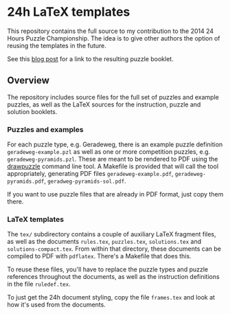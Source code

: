 24h LaTeX templates
===================

This repository contains the full source to my contribution to
the 2014 24 Hours Puzzle Championship. The idea is to give other
authors the option of reusing the templates in the future.

See this [blog post][puzzlespdf] for a link to the resulting
puzzle booklet.

Overview
--------

The repository includes source files for the full set of puzzles
and example puzzles, as well as the LaTeX sources for the
instruction, puzzle and solution booklets.

### Puzzles and examples

For each puzzle type, e.g. Geradeweg, there is an example puzzle
definition `geradeweg-example.pzl` as well as one or more
competition puzzles, e.g. `geradeweg-pyramids.pzl`. These are
meant to be rendered to PDF using the [drawpuzzle][drawpuzzle]
command line tool. A Makefile is provided that will call the tool
appropriately, generating PDF files `geradeweg-example.pdf`,
`geradeweg-pyramids.pdf`, `geradweg-pyramids-sol.pdf`.

If you want to use puzzle files that are already in PDF format,
just copy them there.

### LaTeX templates

The `tex/` subdirectory contains a couple of auxiliary LaTeX fragment
files, as well as the documents `rules.tex`, `puzzles.tex`,
`solutions.tex` and `solutions-compact.tex`. From within that directory,
these documents can be compiled to PDF with `pdflatex`. There's a
Makefile that does this.

To reuse these files, you'll have to replace the puzzle types and
puzzle references throughout the documents, as well as the instruction
definitions in the file `ruledef.tex`.

To just get the 24h document styling, copy the file `frames.tex` and
look at how it's used from the documents.

[puzzlespdf]: http://maybepuzzles.wordpress.com/2014/03/29/puzzle-set-24-hour-marathon/
[drawpuzzle]: https://github.com/robx/puzzle-draw-cmdline
